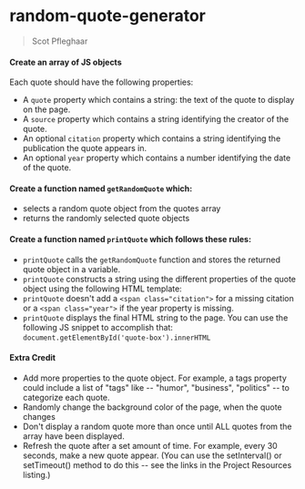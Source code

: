# random-quote-generator
> Scot Pfleghaar

#### Create an array of JS objects
Each quote should have the following properties:
-  A `quote` property which contains a string: the text of the quote to display on the page.
- A `source` property which contains a string identifying the creator of the quote.
- An optional `citation` property which contains a string identifying the publication the quote appears in.
- An optional `year` property which contains a number identifying the date of the quote.

#### Create a function named `getRandomQuote` which:
- selects a random quote object from the quotes array
- returns the randomly selected quote objects

#### Create a function named `printQuote` which follows these rules:
- `printQuote` calls the `getRandomQuote` function and stores the returned quote object in a variable.
- `printQuote` constructs a string using the different properties of the quote object using the following HTML template:
- `printQuote` doesn't add a `<span class="citation">` for a missing citation or a `<span class="year">` if the year property is missing.
- `printQuote` displays the final HTML string to the page. You can use the following JS snippet to accomplish that: `document.getElementById('quote-box').innerHTML`

#### Extra Credit

- Add more properties to the quote object. For example, a tags property could include a list of "tags" like -- "humor", "business", "politics" -- to categorize each quote.
- Randomly change the background color of the page, when the quote changes
- Don't display a random quote more than once until ALL quotes from the array have been displayed.
- Refresh the quote after a set amount of time. For example, every 30 seconds, make a new quote appear. (You can use the setInterval() or setTimeout() method to do this -- see the links in the Project Resources listing.)
